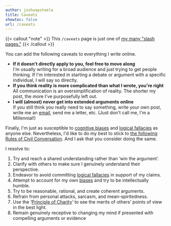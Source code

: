 ```yaml
---
author: joshuapsteele
title: Caveats
showtoc: false
url: /caveats
---
```

{{< callout "note" >}}
This `/caveats` page is just one of [my many "slash pages."](/slashes)
{{< /callout >}}

You can add the following caveats to everything I write online.

- **If it doesn't directly apply to you, feel free to move along**  
  I'm usually writing for a broad audience and just trying to get people thinking. If I'm interested in starting a debate or argument with a specific individual, I will say so directly.
- **If you think reality is more complicated than what I wrote, you're right**  
  All communication is an oversimplification of reality. The shorter my post, the more I've purposefully left out.
- **I will (almost) never get into extended arguments online**  
  If you still think you really need to say something, write your own post, write me an [email](/contact/), send me a letter, etc. (Just don't call me, I'm a Millennial!)

Finally, I'm just as susceptible to [cognitive biases](https://yourbias.is/) and [logical fallacies](https://yourlogicalfallacyis.com/) as anyone else. Nevertheless, I'd like to do my best to stick to [the following Rules of Civil Conversation](https://therulesofcivilconversation.org/). And I ask that you consider doing the same.

I resolve to:

1. Try and reach a shared understanding rather than ‘win the argument’.
2. Clarify with others to make sure I genuinely understand their perspective.
3. Endeavor to avoid committing [logical fallacies](https://yourlogicalfallacyis.com/) in support of my claims.
4. Attempt to account for my own [biases](https://yourbias.is/) and try to be intellectually humble.
5. Try to be reasonable, rational, and create coherent arguments.
6. Refrain from personal attacks, sarcasm, and mean-spiritedness.
7. Use the ‘[Principle of Charity](https://ethics.org.au/ethics-explainer-the-principle-of-charity/)’ to see the merits of others’ points of view in the best light.
8. Remain genuinely receptive to changing my mind if presented with compelling arguments or evidence
